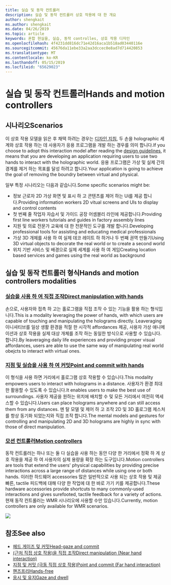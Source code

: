 ```yaml
---
title: 실습 및 동작 컨트롤러
description: 실습 및 동작 컨트롤러 상호 작용에 대 한 개요
author: shengkait
ms.author: shengkait
ms.date: 04/26/2019
ms.topic: article
keywords: 혼합 현실을, 실습, 동작 controlles, 상호 작용 디자인
ms.openlocfilehash: 4f4231dd816dc71e42d16aca1b518ad03440116e
ms.sourcegitcommit: 45676da11ebe33a2aa3dccec0e8ad7d714420853
ms.translationtype: MT
ms.contentlocale: ko-KR
ms.lasthandoff: 05/15/2019
ms.locfileid: "65629023"
---
```

# <a name="hands-and-motion-controllers"></a><span data-ttu-id="bb241-104">실습 및 동작 컨트롤러</span><span class="sxs-lookup"><span data-stu-id="bb241-104">Hands and motion controllers</span></span>
## <a name="scenarios"></a><span data-ttu-id="bb241-105">시나리오</span><span class="sxs-lookup"><span data-stu-id="bb241-105">Scenarios</span></span>
<span data-ttu-id="bb241-106">이 상호 작용 모델을 읽은 후 채택 하려는 경우는 [디자인 지침](interaction-fundamentals.md), 두 손을 holographic 세계와 상호 작용 하는 데 사용자가 응용 프로그램을 개발 하는 경우를 의미 합니다.</span><span class="sxs-lookup"><span data-stu-id="bb241-106">If you choose to adopt this interaction model after reading the [design guidelines](interaction-fundamentals.md), it means that you are developing an application requiring users to use two hands to interact with the holographic world.</span></span> <span data-ttu-id="bb241-107">응용 프로그램은 가상 및 실제 간의 경계를 제거 하는 목표를 달성 하려고 합니다.</span><span class="sxs-lookup"><span data-stu-id="bb241-107">Your application is going to achieve the goal of removing the boundry between virtual and physical.</span></span>

<span data-ttu-id="bb241-108">일부 특정 시나리오는 다음과 같습니다.</span><span class="sxs-lookup"><span data-stu-id="bb241-108">Some specific scenarios might be:</span></span>
* <span data-ttu-id="bb241-109">정보 근로자 2D 가상 화면 및 표시 하 고 콘텐츠를 제어 하는 Ui를 제공 합니다.</span><span class="sxs-lookup"><span data-stu-id="bb241-109">Providing information workers 2D vitual screens and UIs to display and control contents</span></span>
* <span data-ttu-id="bb241-110">첫 번째 줄 작업자 자습서 및 가이드 공장 어셈블리 라인에 제공합니다.</span><span class="sxs-lookup"><span data-stu-id="bb241-110">Providing first line workers tutorials and guides in factory assembly lines</span></span>
* <span data-ttu-id="bb241-111">지원 및 의료 전문가 교육에 대 한 전문적인 도구를 개발 합니다.</span><span class="sxs-lookup"><span data-stu-id="bb241-111">Developing professional tools for assisting and educating medical professionals</span></span>  
* <span data-ttu-id="bb241-112">가상 3D 개체를 사용 하 여 실제 데코 레이트 하 하거나 두 번째 권역 만들기</span><span class="sxs-lookup"><span data-stu-id="bb241-112">Using 3D virtual objects to decorate the real world or to create a second world</span></span> 
* <span data-ttu-id="bb241-113">위치 기반 서비스 및 배경으로 실제 세계를 사용 하 여 게임</span><span class="sxs-lookup"><span data-stu-id="bb241-113">Creating location based services and games using the real world as background</span></span>

## <a name="hands-and-motion-controllers-modalities"></a><span data-ttu-id="bb241-114">실습 및 동작 컨트롤러 형식</span><span class="sxs-lookup"><span data-stu-id="bb241-114">Hands and motion controllers modalities</span></span>
### <a name="direct-manipulation-with-handsdirect-manipulationmd"></a>[<span data-ttu-id="bb241-115">실습을 사용 하 여 직접 조작</span><span class="sxs-lookup"><span data-stu-id="bb241-115">Direct manipulation with hands</span></span>](direct-manipulation.md)
<span data-ttu-id="bb241-116">손으로, 사용자와 접촉 하 고는 홀로그램을 직접 조작 수 있는 기능을 활용 하는 형식입니다.</span><span class="sxs-lookup"><span data-stu-id="bb241-116">This is a modality leveraging the power of hands, with which users are capable of touching and manipulating the holograms directly.</span></span> <span data-ttu-id="bb241-117">Leaveraging 이니셔티브를 일상 생활 환경을 적절 한 시각적 affordances 제공, 사용자 가상 애니메이션과 상호 작용을 실제 대상 개체를 조작 하는 동일한 방식으로 사용할 수 있습니다. 합니다.</span><span class="sxs-lookup"><span data-stu-id="bb241-117">By leaveraging daily life experiences and providing proper visual affordances, users are able to use the same way of manipulating real world obejcts to interact with virtual ones.</span></span>   

### <a name="point-and-commit-with-handspoint-and-commitmd"></a>[<span data-ttu-id="bb241-118">지점 및 실습을 사용 하 여 커밋</span><span class="sxs-lookup"><span data-stu-id="bb241-118">Point and commit with hands</span></span>](point-and-commit.md)
<span data-ttu-id="bb241-119">이 형식을 사용 하면 거리에서 홀로그램 상호 작용할 수 있습니다.</span><span class="sxs-lookup"><span data-stu-id="bb241-119">This modality empowers users to interact with holograms in a distance.</span></span> <span data-ttu-id="bb241-120">사용자가 환경 최대한 활용할 수 있도록 수 있습니다.</span><span class="sxs-lookup"><span data-stu-id="bb241-120">It enables users to make the best use of surroundings.</span></span> <span data-ttu-id="bb241-121">사용자 제공을 원하는 위치에 배치할 수 및 모든 거리에서 여전히 액세스할 수 있습니다.</span><span class="sxs-lookup"><span data-stu-id="bb241-121">Users can place holograms anywhere and can still access them from any distances.</span></span> <span data-ttu-id="bb241-122">멘 탈 모델 및 제어 하 고 조작 2D 및 3D 홀로그램 제스처를 항상 동기화 되었는지와 직접 조작 합니다.</span><span class="sxs-lookup"><span data-stu-id="bb241-122">The mental models and gestures for controlling and manipulating 2D and 3D holograms are highly in sync with those of direct manipulation.</span></span>

### <a name="motion-controllersmotion-controllersmd"></a>[<span data-ttu-id="bb241-123">모션 컨트롤러</span><span class="sxs-lookup"><span data-stu-id="bb241-123">Motion controllers</span></span>](motion-controllers.md)
<span data-ttu-id="bb241-124">동작 컨트롤러는 하나 또는 둘 다 실습을 사용 하는 동안 다양 한 거리에서 정확 하 게 상호 작용을 제공 하 여 사용자의 실제 용량을 확장 하는 도구입니다.</span><span class="sxs-lookup"><span data-stu-id="bb241-124">Motion controllers are tools that extend the users' physical capabilities by providing precise interactions across a large range of distances while using one or both hands.</span></span> <span data-ttu-id="bb241-125">이러한 하드웨어 accessories 많은 일반적으로 사용 되는 상호 작용 및 제공 빠른, tactile 피드백에 대해 다양 한 작업에 대 한 바로 가기 키를 제공합니다.</span><span class="sxs-lookup"><span data-stu-id="bb241-125">These hardware accessories provide shortcuts to many commonly-used interactions and gives surefooted, tactile feedback for a variety of actions.</span></span> <span data-ttu-id="bb241-126">현재 동작 컨트롤러는 WMR 시나리오에 사용할 수만 있습니다.</span><span class="sxs-lookup"><span data-stu-id="bb241-126">Currently, motion controllers are only available for WMR scenarios.</span></span> 

![](images/Hands-and-controllers-720px.jpg)<br>

## <a name="see-also"></a><span data-ttu-id="bb241-127">참조</span><span class="sxs-lookup"><span data-stu-id="bb241-127">See also</span></span>
* [<span data-ttu-id="bb241-128">헤드 게이즈 및 커밋</span><span class="sxs-lookup"><span data-stu-id="bb241-128">Head-gaze and commit</span></span>](gaze-and-commit.md)
* [<span data-ttu-id="bb241-129">(근처 직접 상호 작용)을 직접 조작</span><span class="sxs-lookup"><span data-stu-id="bb241-129">Direct manipulation (Near hand interaction)</span></span>](direct-manipulation.md)
* [<span data-ttu-id="bb241-130">지점 및 커밋 (극동 직접 상호 작용)</span><span class="sxs-lookup"><span data-stu-id="bb241-130">Point and commit (Far hand interaction)</span></span>](point-and-commit.md)
* [<span data-ttu-id="bb241-131">핸즈프리</span><span class="sxs-lookup"><span data-stu-id="bb241-131">Hands-free</span></span>](hands-free.md)
* [<span data-ttu-id="bb241-132">응시 및 유지</span><span class="sxs-lookup"><span data-stu-id="bb241-132">Gaze and dwell</span></span>](gaze-targeting.md)

